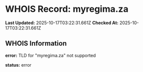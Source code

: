 # WHOIS Record: myregima.za

**Last Updated:** 2025-10-17T03:22:31.661Z
**Checked At:** 2025-10-17T03:22:31.661Z

## WHOIS Information

**error:** TLD for "myregima.za" not supported

**status:** error

